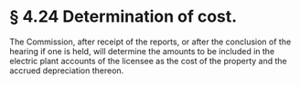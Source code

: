 # § 4.24   Determination of cost.

The Commission, after receipt of the reports, or after the conclusion of the hearing if one is held, will determine the amounts to be included in the electric plant accounts of the licensee as the cost of the property and the accrued depreciation thereon. 




